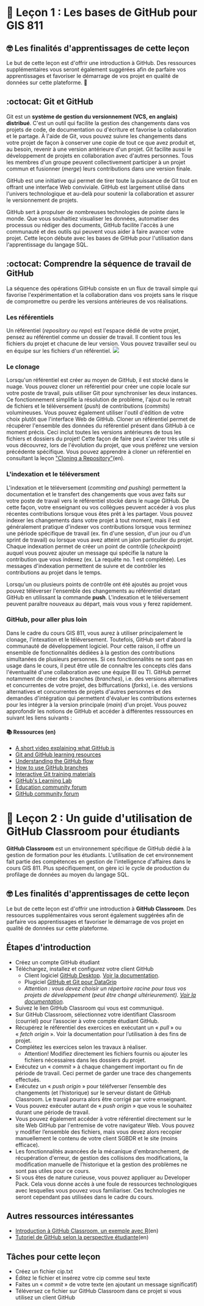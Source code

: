 # :wave: Leçon 1 : Les bases de GitHub pour GIS 811

## 🤓 Les finalités d'apprentissages de cette leçon

Le but de cette leçon est d'offrir une introduction à GitHub. Des ressources supplémentaires vous seront également suggérées afin de parfaire vos apprentissages et favoriser le démarrage de vos projet en qualité de données sur cette plateforme. 🚀

## :octocat: Git et GitHub

Git est un **système de gestion du versionnement (VCS, en anglais) distribué**. C'est un outil qui facilite la gestion des changements dans vos projets de code, de documentation ou d'écriture et favorise la collaboration et le partage. À l'aide de Git, vous pouvez suivre les changements dans votre projet de façon à conserver une copie de tout ce que avez produit et, au besoin, revenir à une version antérieure d'un projet. Git facilite aussi le développement de projets en collaboration avec d'autres personnes. Tous les membres d'un groupe peuvent collectivement participer à un projet commun et fusionner (*merge*) leurs contributions dans une version finale.

GitHub est une initiative qui permet de tirer toute la puissance de Git tout en offrant une interface Web conviviale. GitHub est largement utilisé dans l'univers technologique et au-delà pour soutenir la collaboration et assurer le versionnement de projets.

GitHub sert à propulser de nombreuses technologies de pointe dans le monde. Que vous souhaitiez visualiser les données, automatiser des processus ou rédiger des documents, GitHub facilite l'accès à une communauté et des outils qui peuvent vous aider à faire avancer votre projet. Cette leçon débute avec les bases de GitHub pour l'utilisation dans l'apprentissage du langage SQL.

## :octocat: Comprendre la séquence de travail de GitHub

La séquence des opérations GitHub consiste en un flux de travail simple qui favorise l'expérimentation et la collaboration dans vos projets sans le risque de compromettre ou perdre les versions antérieures de vos réalisations.

### Les référentiels

Un référentiel (*repository ou repo*) est l'espace dédié de votre projet, pensez au référentiel comme un dossier de travail. Il contient tous les fichiers du projet et chacune de leur version. Vous pouvez travailler seul ou en équipe sur les fichiers d'un référentiel.
<img src="https://www.freecodecamp.org/news/content/images/2019/11/explanation.png"></img>

### Le clonage

Lorsqu'un référentiel est créer au moyen de GitHub, il est stocké dans le nuage. Vous pouvez cloner un référentiel pour créer une copie locale sur votre poste de travail, puis utiliser Git pour synchroniser les deux instances. Ce fonctionnement simplifie la résolution de problème, l'ajout ou le retrait de fichiers et le téléversement (*push*) de contributions (*commits*) volumineuses. Vous pouvez également utiliser l'outil d'édition de votre choix plutôt que l'interface Web de GitHub. Cloner un référentiel permet de récupérer l'ensemble des données du référentiel présent dans GitHub à ce moment précis. Ceci inclut toutes les versions antérieures de tous les fichiers et dossiers du projet! Cette façon de faire peut s'avérer très utile si vous découvrez, lors de l'évolution du projet, que vous préférez une version précédente spécifique. Vous pouvez apprendre à cloner un référentiel en consultant la leçon ["Cloning a Repository"](https://docs.github.com/en/github/creating-cloning-and-archiving-repositories/cloning-a-repository)(en).

### L'indexation et le téléversment

L'indexation et le téléversement (*commiting and pushing*) permettent la documentation et le transfert des changements que vous avez faits sur votre poste de travail vers le référentiel stocké dans le nuage GitHub. De cette façon, votre enseignant ou vos collègues peuvent accéder à vos plus récentes contributions lorsque vous êtes prêt à les partager. Vous pouvez indexer les changements dans votre projet à tout moment, mais il est généralement pratique d'indexer vos contributions lorsque vous terminez une période spécifique de travail (ex. fin d'une session, d'un jour ou d'un sprint de travail) ou lorsque vous avez atteint un jalon particulier du projet. Chaque indexation permet de créer un point de contrôle (*checkpoint*) auquel vous pouvez ajouter un message qui spécifie la nature la contribution que vous indexez (ex. La requête no. 1 est complétée). Les messages d'indexation permettent de suivre et de contrôler les contributions au projet dans le temps.

Lorsqu'un ou plusieurs points de contrôle ont été ajoutés au projet vous pouvez téléverser l'ensemble des changements au référentiel distant GitHub en utilissant la commande **push**. L'indexation et le téléversement peuvent paraître nouveaux au départ, mais vous vous y ferez rapidement.

### GitHub, pour aller plus loin

Dans le cadre du cours GIS 811, vous aurez à utiliser principalement le clonage, l'intexation et le téléversement. Toutefois, GitHub sert d'abord la communauté de développement logiciel. Pour cette raison, il offre un ensemble de fonctionnalités dédiées à la gestion des contributions simultanées de plusieurs personnes. Si ces fonctionnalités ne sont pas en usage dans le cours, il peut être utile de connaître les concepts clés dans l'éventualité d'une collaboration avec une équipe BI ou TI. GitHub permet notamment de créer des branches (*branches*), i.e. des versions alternatives et concurrentes de votre projet, des biffurcations (*forks*), i.e. des versions alternatives et concurrentes de projets d'autres personnes et des demandes d'intégration qui permettent d'évaluer les contributions externes pour les intégrer à la version principale (*main*) d'un projet. Vous pouvez approfondir les notions de GitHub et accéder à différentes resssources en suivant les liens suivants :

#### 📚  Ressources (en)
* [A short video explaining what GitHub is](https://www.youtube.com/watch?v=w3jLJU7DT5E&feature=youtu.be) 
* [Git and GitHub learning resources](https://docs.github.com/en/github/getting-started-with-github/git-and-github-learning-resources) 
* [Understanding the GitHub flow](https://guides.github.com/introduction/flow/)
* [How to use GitHub branches](https://www.youtube.com/watch?v=H5GJfcp3p4Q&feature=youtu.be)
* [Interactive Git training materials](https://githubtraining.github.io/training-manual/#/01_getting_ready_for_class)
* [GitHub's Learning Lab](https://lab.github.com/)
* [Education community forum](https://education.github.community/)
* [GitHub community forum](https://github.community/)

# :wave: Leçon 2 : Un guide d'utilisation de **GitHub Classroom** pour étudiants

**GitHub Classroom** est un environnement spécifique de GitHub dédié à la gestion de formation pour les étudiants. L'utilisation de cet environnement fait partie des compétences en gestion de l'intelligence d'affaires dans le cours GIS 811. Plus spécifiquement, on gère ici le cycle de production du profilage de données au moyen du langage SQL.

## 🤓 Les finalités d'apprentissages de cette leçon

Le but de cette leçon est d'offrir une introduction à **GitHub Classroom**. Des ressources supplémentaires vous seront également suggérées afin de parfaire vos apprentissages et favoriser le démarrage de vos projet en qualité de données sur cette plateforme.

## Étapes d'introduction
* Créez un compte GitHub étudiant
* Téléchargez, installez et configurez votre client GitHub
  * Client logiciel [GitHub Desktop](https://desktop.github.com). [Voir la documentation](https://docs.github.com/en/desktop/installing-and-configuring-github-desktop/installing-and-authenticating-to-github-desktop/setting-up-github-desktop).
  * Plugiciel [GitHub et Git pour DataGrip](https://blog.jetbrains.com/datagrip/2018/12/11/datagrip-and-github-step-by-step-integration/)
  * *Attention : vous devez choisir un répertoire racine pour tous vos projets de développement (peut être changé ultérieurement). [Voir la documentation](https://docs.github.com/en/desktop/installing-and-configuring-github-desktop/configuring-and-customizing-github-desktop).*
* Suivez le lien GitHub Classroom qui vous est communiqué.
* Sur GitHub Classroom, sélectionnez votre identifiant Classroom (courriel) pour l’associer à votre compte étudiant GitHub.
* Récupérez le référentiel des exercices en exécutant un « *pull* » ou « *fetch origin* ». Voir la documentation pour l’utilisation à des fins de projet.
* Complétez les exercices selon les travaux à réaliser. 
  * Attention! Modifiez directement les fichiers fournis ou ajouter les fichiers nécessaires dans les dossiers du projet.
* Exécutez un « *commit* » à chaque changement important ou fin de période de travail. Ceci permet de garder une trace des changements effectués.
* Exécutez un « *push origin* » pour téléfverser l’ensemble des changements (et l’historique) sur le serveur distant de GitHub Classroom. Le travail pourra alors être corrigé par votre enseignant.
* Vous pouvez exécuter autant de « *push origin* » que vous le souhaitez durant une période de travail.
* Vous pouvez également accéder à votre référentiel directement sur le site Web GitHub par l'entremise de votre navigateur Web. Vous pouvez y modifier l’ensemble des fichiers, mais vous devez alors recopier manuellement le contenu de votre client SGBDR et le site (moins efficace).
* Les fonctionnalités avancées de la mécanique d'embranchement, de récupération d'erreur, de gestion des collisions des modifications, la modification manuelle de l’historique et la gestion des problèmes ne sont pas utiles pour ce cours.
* Si vous êtes de nature curieuse, vous pouvez appliquer au Developer Pack. Cela vous donne accès à une foule de ressources technologiques avec lesquelles vous pouvez vous familiariser. Ces technologies ne seront cependant pas utilisées dans le cadre du cours.


## Autres ressources intéressantes
* [Introduction à GitHub Classroom, un exemple avec R](https://github.com/jfiksel/github-classroom-for-students)(en)
* [Tutoriel de GitHub selon la perspective étudiante](http://evantilton.com/guides/githubclass/)(en)

## Tâches pour cette leçon
* Créez un fichier cip.txt 
* Éditez le fichier et insérez votre cip comme seul texte
* Faites un « *commit* » de votre texte (en ajoutant un message significatif)
* Téléversez ce fichier sur GitHub Classroom dans ce projet si vous utilisez un client GitHub
